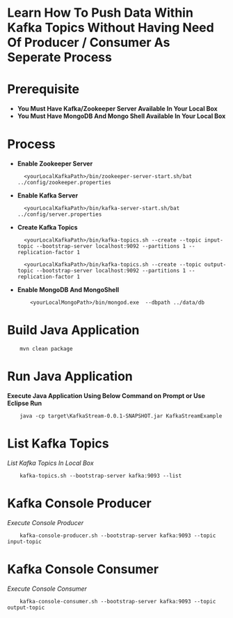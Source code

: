 # Learn How To Push Data Within Kafka Topics Without Having Need Of Producer / Consumer As Seperate Process

# Prerequisite
- **You Must Have Kafka/Zookeeper Server Available In Your Local Box**
- **You Must Have MongoDB And Mongo Shell Available In Your Local Box**

# Process

- **Enable Zookeeper Server**
    
        <yourLocalKafkaPath>/bin/zookeeper-server-start.sh/bat ../config/zookeeper.properties

- **Enable Kafka Server**

        <yourLocalKafkaPath>/bin/kafka-server-start.sh/bat ../config/server.properties

- **Create Kafka Topics**

		<yourLocalKafkaPath>/bin/kafka-topics.sh --create --topic input-topic --bootstrap-server localhost:9092 --partitions 1 --replication-factor 1

		<yourLocalKafkaPath>/bin/kafka-topics.sh --create --topic output-topic --bootstrap-server localhost:9092 --partitions 1 --replication-factor 1

- **Enable MongoDB And MongoShell**

          <yourLocalMongoPath>/bin/mongod.exe  --dbpath ../data/db
# Build Java Application 

        mvn clean package

# Run Java Application
**Execute Java Application Using Below Command on Prompt or Use Eclipse Run**
    

		java -cp target\KafkaStream-0.0.1-SNAPSHOT.jar KafkaStreamExample
		
# List Kafka Topics
*List Kafka Topics In Local Box*

		kafka-topics.sh --bootstrap-server kafka:9093 --list

# Kafka Console Producer

*Execute Console Producer*

	    kafka-console-producer.sh --bootstrap-server kafka:9093 --topic input-topic

# Kafka Console Consumer
*Execute Console Consumer*

	    kafka-console-consumer.sh --bootstrap-server kafka:9093 --topic output-topic
